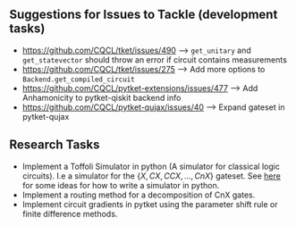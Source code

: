## Suggestions for Issues to Tackle (development tasks)

- https://github.com/CQCL/tket/issues/490 --> `get_unitary` and `get_statevector` should throw an error if circuit contains measurements
- https://github.com/CQCL/tket/issues/275 --> Add more options to `Backend.get_compiled_circuit`
- https://github.com/CQCL/pytket-extensions/issues/477 --> Add Anhamonicity to pytket-qiskit backend info
- https://github.com/CQCL/pytket-qujax/issues/40 --> Expand gateset in pytket-qujax


## Research Tasks
- Implement a Toffoli Simulator in python (A simulator for classical logic circuits). I.e a simulator for the $\{X, CX, CCX, ..., CnX\}$ gateset. See [here](https://barghouthi.github.io/2021/08/05/quantum/) for some ideas for how to write a simulator in python.
- Implement a routing method for a decomposition of CnX gates.
- Implement circuit gradients in pytket using the parameter shift rule or finite difference methods.





